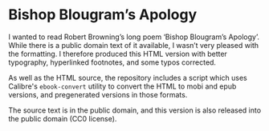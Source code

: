 # Bishop Blougram’s Apology

I wanted to read Robert Browning’s long poem ‘Bishop Blougram’s Apology’.
While there is a public domain text of it available, I wasn’t very
pleased with the formatting. I therefore produced this HTML version
with better typography, hyperlinked footnotes, and some typos corrected.

As well as the HTML source, the repository includes a script which uses
Calibre's `ebook-convert` utility to convert the HTML to mobi and epub
versions, and pregenerated versions in those formats.

The source text is in the public domain, and this version is also released
into the public domain (CC0 license).
